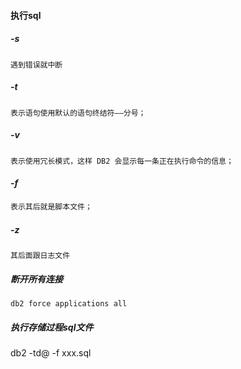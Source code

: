 #### 执行sql

##### -s
	遇到错误就中断
##### -t 
	表示语句使用默认的语句终结符——分号；
##### -v
	表示使用冗长模式，这样 DB2 会显示每一条正在执行命令的信息；
##### -f
```txt
表示其后就是脚本文件；
```
##### -z
	其后面跟日志文件



##### 断开所有连接

	db2 force applications all 
<h5>执行存储过程sql文件</h5>
	db2 -td@ -f  xxx.sql


